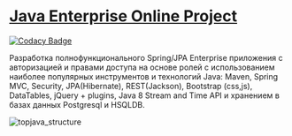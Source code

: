 [Java Enterprise Online Project](https://javaops.ru/view/topjava)
===============================
[![Codacy Badge](https://app.codacy.com/project/badge/Grade/a2c508d1de3841dcb7a32188c0c6bd27)](https://app.codacy.com/gh/19Turboboy90/topjava36/dashboard?utm_source=gh&utm_medium=referral&utm_content=&utm_campaign=Badge_grade)

Разработка полнофункционального Spring/JPA Enterprise приложения c авторизацией и правами доступа на основе ролей с использованием наиболее популярных инструментов и технологий Java: Maven, Spring MVC, Security, JPA(Hibernate), REST(Jackson), Bootstrap (css,js), DataTables, jQuery + plugins, Java 8 Stream and Time API и хранением в базах данных Postgresql и HSQLDB.

![topjava_structure](https://javaops.ru/static/images/projects/top-scheme.jpg)
